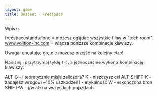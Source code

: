 ```yaml
---
layout: game
title: Descent - Freespace
---
```


Wpisz:

freespacestandsalone = możesz oglądać wszystkie filmy w "tech 
room".
www.volition-inc.com  = włącza poniższe kombinacje klawiszy.

Uwaga: cheatując grę nie możesz przejść na kolejny etap!

Naciśnij i przytrzymaj tyldę (~), a jednocześnie wykonaj kombinację 
klawiszy:

ALT-G  		- i teoretycznie misja zaliczona?
K  		- niszczysz cel
ALT-SHIFT-K 	- zadajesz wrogowi ~10%  uszkodzeń
I 	 	- etykalność
W 		- eskończona broń
SHIFT-W 		- j/w ale na wszystkich pojazdach
